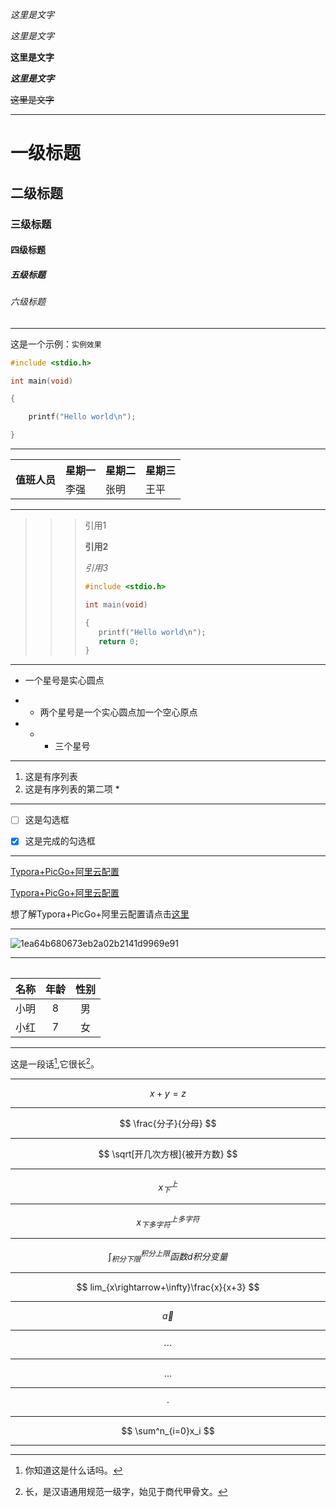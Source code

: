 *这里是文字*

_这里是文字_

**这里是文字**

***这里是文字***

~~这里是文字~~

---

# 一级标题

## 二级标题

### 三级标题

#### 四级标题

##### 五级标题

###### 六级标题

---

这是一个示例：`实例效果`

```c
#include <stdio.h>

int main(void)

{

	printf("Hello world\n");	

}
```

---

<table>
	<tr>
		<th rowspan="2">值班人员</th>
		<th>星期一</th>
		<th>星期二</th>
		<th>星期三</th>
	</tr>
	<tr>
		<td>李强</td>
		<td>张明</td>
		<td>王平</td>
	</tr>
<table>

---

> 
>
> >
> >
> >>
> >>
> >>引用1
> >>
> >>**引用2**
> >>
> >>*引用3*
> >>
> >>```c
> >>#include <stdio.h>
> >>
> >>int main(void)
> >>
> >>{
> >>	printf("Hello world\n");
> >>    return 0;
> >>}
> >>```

---

* 一个星号是实心圆点

* * 两个星号是一个实心圆点加一个空心原点

* * * 三个星号

---

1. 这是有序列表
2. 这是有序列表的第二项 
   * 

----

* [ ] 这是勾选框

* [x] 这是完成的勾选框

---

[Typora+PicGo+阿里云配置](https://blog.csdn.net/muxuen/article/details/122441469)

[Typora+PicGo+阿里云配置][a]

[a]: https://blog.csdn.net/muxuen/article/details/122441469

想了解Typora+PicGo+阿里云配置请点击[这里][a]

---

![1ea64b680673eb2a02b2141d9969e91](https://anem0ne.oss-cn-shenzhen.aliyuncs.com/test/20250113205220169.jpg)

---

| 名称 | 年龄 | 性别 |
| :--: | :--: | :--: |
| 小明 |  8   |  男  |
| 小红 |  7   |  女  |

---

这是一段话[^1],它很长[^2]。

[^1]:你知道这是什么话吗。
[^2]:长，是汉语通用规范一级字，始见于商代甲骨文。

---

$$
x+y=z
$$

---

$$
\frac{分子}{分母}
$$

---

$$
\sqrt[开几次方根]{被开方数}
$$

---

$$
x^上_下
$$

---

$$
x^{上多字符}_{下多字符}
$$

---

$$
\int^{积分上限}_{积分下限}函数d积分变量
$$

---

$$
lim_{x\rightarrow+\infty}\frac{x}{x+3}
$$

---

$$
\vec{a}
$$

---

$$
\cdots
$$

---

$$
\ldots
$$

---

$$
\cdot
$$

---

$$
\sum^n_{i=0}x_i
$$

---

